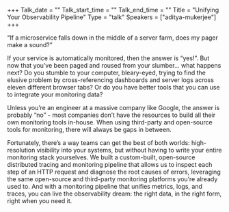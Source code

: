 +++
Talk_date = ""
Talk_start_time = ""
Talk_end_time = ""
Title = "Unifying Your Observability Pipeline"
Type = "talk"
Speakers = ["aditya-mukerjee"]
+++

“If a microservice falls down in the middle of a server farm, does my pager make a sound?”

If your service is automatically monitored, then the answer is “yes!”. But now that you’ve been paged and roused from your slumber… what happens next? Do you stumble to your computer, bleary-eyed, trying to find the elusive problem by cross-referencing dashboards and server logs across eleven different browser tabs? Or do you have better tools that you can use to integrate your monitoring data?

Unless you’re an engineer at a massive company like Google, the answer is probably “no” - most companies don’t have the resources to build all their own monitoring tools in-house. When using third-party and open-source tools for monitoring, there will always be gaps in between.

Fortunately, there’s a way teams can get the best of both worlds: high-resolution visibility into your systems, but without having to write your entire monitoring stack yourselves. We built a custom-built, open-source distributed tracing and monitoring pipeline that allows us to inspect each step of an HTTP request and diagnose the root causes of errors, leveraging the same open-source and third-party monitoring platforms you’re already used to. And with a monitoring pipeline that unifies metrics, logs, and traces, you can live the observability dream: the right data, in the right form, right when you need it.

